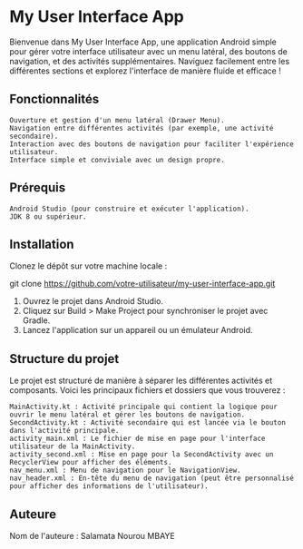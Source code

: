 # My User Interface App

Bienvenue dans My User Interface App, une application Android simple pour gérer votre interface utilisateur avec un menu latéral, des boutons de navigation, et des activités supplémentaires. Naviguez facilement entre les différentes sections et explorez l'interface de manière fluide et efficace !
## Fonctionnalités

    Ouverture et gestion d'un menu latéral (Drawer Menu).
    Navigation entre différentes activités (par exemple, une activité secondaire).
    Interaction avec des boutons de navigation pour faciliter l'expérience utilisateur.
    Interface simple et conviviale avec un design propre.

## Prérequis

    Android Studio (pour construire et exécuter l'application).
    JDK 8 ou supérieur.

## Installation

Clonez le dépôt sur votre machine locale :

git clone https://github.com/votre-utilisateur/my-user-interface-app.git

   1. Ouvrez le projet dans Android Studio.
   2. Cliquez sur Build > Make Project pour synchroniser le projet avec Gradle.
   3. Lancez l'application sur un appareil ou un émulateur Android.

## Structure du projet

Le projet est structuré de manière à séparer les différentes activités et composants. Voici les principaux fichiers et dossiers que vous trouverez :

    MainActivity.kt : Activité principale qui contient la logique pour ouvrir le menu latéral et gérer les boutons de navigation.
    SecondActivity.kt : Activité secondaire qui est lancée via le bouton dans l'activité principale.
    activity_main.xml : Le fichier de mise en page pour l'interface utilisateur de la MainActivity.
    activity_second.xml : Mise en page pour la SecondActivity avec un RecyclerView pour afficher des éléments.
    nav_menu.xml : Menu de navigation pour le NavigationView.
    nav_header.xml : En-tête du menu de navigation (peut être personnalisé pour afficher des informations de l'utilisateur).

## Auteure

Nom de l'auteure : Salamata Nourou MBAYE
